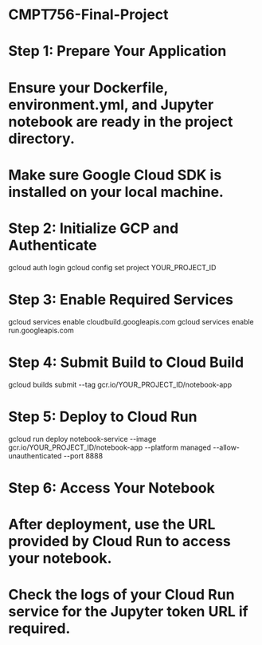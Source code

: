 # CMPT756-Final-Project
# Step 1: Prepare Your Application
# Ensure your Dockerfile, environment.yml, and Jupyter notebook are ready in the project directory.
# Make sure Google Cloud SDK is installed on your local machine.

# Step 2: Initialize GCP and Authenticate
gcloud auth login
gcloud config set project YOUR_PROJECT_ID

# Step 3: Enable Required Services
gcloud services enable cloudbuild.googleapis.com
gcloud services enable run.googleapis.com

# Step 4: Submit Build to Cloud Build
gcloud builds submit --tag gcr.io/YOUR_PROJECT_ID/notebook-app

# Step 5: Deploy to Cloud Run
gcloud run deploy notebook-service --image gcr.io/YOUR_PROJECT_ID/notebook-app --platform managed --allow-unauthenticated --port 8888

# Step 6: Access Your Notebook
# After deployment, use the URL provided by Cloud Run to access your notebook.
# Check the logs of your Cloud Run service for the Jupyter token URL if required.
